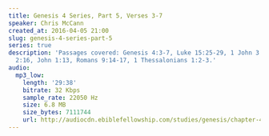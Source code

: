 ```yaml
---
title: Genesis 4 Series, Part 5, Verses 3-7
speaker: Chris McCann
created_at: 2016-04-05 21:00
slug: genesis-4-series-part-5
series: true
description: 'Passages covered: Genesis 4:3-7, Luke 15:25-29, 1 John 3:12, Galatians
  2:16, John 1:13, Romans 9:14-17, 1 Thessalonians 1:2-3.'
audio:
  mp3_low:
    length: '29:38'
    bitrate: 32 Kbps
    sample_rate: 22050 Hz
    size: 6.8 MB
    size_bytes: 7111744
    url: http://audiocdn.ebiblefellowship.com/studies/genesis/chapter-4/2016.04.05_McCann_-_Genesis_4_Series_Part_5.mp3
---
```

